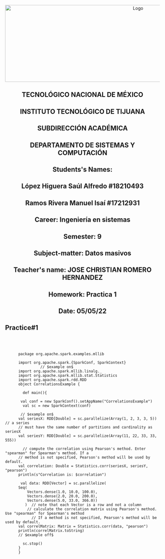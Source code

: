 <p align="center">
    <img alt="Logo" src="https://www.tijuana.tecnm.mx/wp-content/uploads/2021/08/liston-de-logos-oficiales-educacion-tecnm-FEB-2021.jpg" width=850 height=250>
</p>

<H2><p align="Center">TECNOLÓGICO NACIONAL DE MÉXICO</p></H2>

<H2><p align="Center">INSTITUTO TECNOLÓGICO DE TIJUANA</p></H2>

<H2><p align="Center">SUBDIRECCIÓN ACADÉMICA</p></H2>

<H2><p align="Center">DEPARTAMENTO DE SISTEMAS Y COMPUTACIÓN</p></H2>

<H2><p align="Center">Students's Names: </p></H2>

<H2><p align="Center">López Higuera Saúl Alfredo #18210493</p></H2>

<H2><p align="Center">Ramos Rivera Manuel Isaí #17212931</p></H2>

<H2><p align="Center">Career: Ingeniería en sistemas</p></H2>

<H2><p align="Center">Semester: 9 </p></H2>

<H2><p align="Center">Subject-matter: Datos masivos</p></H2>

<H2><p align="Center">Teacher's name: JOSE CHRISTIAN ROMERO HERNANDEZ</p></H2>

<H2><p align="Center">Homework: Practica 1</p></H2>

<H2><p align="Center">Date: 05/05/22</p></H2>


## Practice#1 
<BR>
</BR>
          
          package org.apache.spark.examples.mllib

          import org.apache.spark.{SparkConf, SparkContext}
                    // $example on$
          import org.apache.spark.mllib.linalg._
          import org.apache.spark.mllib.stat.Statistics
          import org.apache.spark.rdd.RDD
          object CorrelationsExample {

            def main(){

           val conf = new SparkConf().setAppName("CorrelationsExample")
            val sc = new SparkContext(conf)

           // $example on$
          val seriesX: RDD[Double] = sc.parallelize(Array(1, 2, 3, 3, 5))  // a series
          // must have the same number of partitions and cardinality as seriesX
          val seriesY: RDD[Double] = sc.parallelize(Array(11, 22, 33, 33, 555))

            // compute the correlation using Pearson's method. Enter "spearman" for Spearman's method. If a
          // method is not specified, Pearson's method will be used by default.
          val correlation: Double = Statistics.corr(seriesX, seriesY, "pearson")
          println(s"Correlation is: $correlation")

           val data: RDD[Vector] = sc.parallelize(
          Seq(
              Vectors.dense(1.0, 10.0, 100.0),
              Vectors.dense(2.0, 20.0, 200.0),
              Vectors.dense(5.0, 33.0, 366.0))
             )  // note that each Vector is a row and not a column
              // calculate the correlation matrix using Pearson's method. Use "spearman" for Spearman's method
                // If a method is not specified, Pearson's method will be used by default.
          val correlMatrix: Matrix = Statistics.corr(data, "pearson")
          println(correlMatrix.toString)
          // $example off$

            sc.stop()
          }
          }

